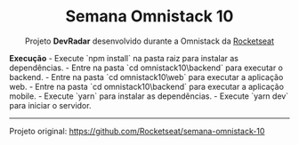<h1 align="center">Semana Omnistack 10</h1>
<p align="center">Projeto <strong>DevRadar</strong> desenvolvido durante a Omnistack da <a href="https://rocketseat.com.br">Rocketseat</a></p>
<strong>Execução</strong>
- Execute `npm install` na pasta raiz para instalar as dependências.
- Entre na pasta `cd omnistack10\backend` para executar o backend.
- Entre na pasta `cd omnistack10\web` para executar a aplicação web.
- Entre na pasta `cd omnistack10\backend` para executar a aplicação mobile.
- Execute `yarn` para instalar as dependências.
- Execute `yarn dev` para iniciar o servidor.

<hr>

Projeto original: https://github.com/Rocketseat/semana-omnistack-10
